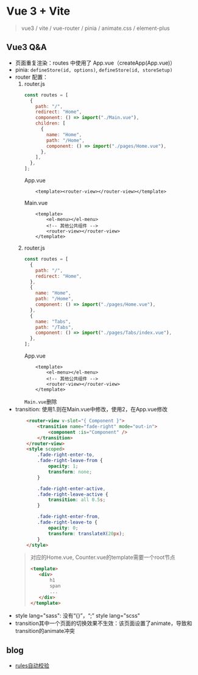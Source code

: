 # Vue 3 + Vite

> vue3 / vite / vue-router / pinia / animate.css / element-plus

## Vue3 Q&A

- 页面重复渲染：routes 中使用了 App.vue（createApp(App.vue)）
- pinia: `defineStore(id, options)`, `defineStore(id, storeSetup)`
- router 配置：
  1.  router.js
      ```javascript
      const routes = [
        {
          path: "/",
          redirect: "Home",
          component: () => import("./Main.vue"),
          children: [
            {
              name: "Home",
              path: "/Home",
              component: () => import("./pages/Home.vue"),
            },
          ],
        },
      ];
      ```
      App.vue
      ```
          <template><router-view></router-view></template>
      ```
      Main.vue
      ```
          <template>
              <el-menu></el-menu>
              <!-- 其他公共组件 -->
              <router-view></router-view>
          </template>
      ```
  2.  router.js
      ```javascript
      const routes = [
        {
          path: "/",
          redirect: "Home",
        },
        {
          name: "Home",
          path: "/Home",
          component: () => import("./pages/Home.vue"),
        },
        {
          name: "Tabs",
          path: "/Tabs",
          component: () => import("./pages/Tabs/index.vue"),
        },
      ];
      ```
      App.vue
      ```
          <template>
              <el-menu></el-menu>
              <!-- 其他公共组件 -->
              <router-view></router-view>
          </template>
      ```
      `Main.vue`删除
- transition:
    使用1.则在Main.vue中修改，使用2，在App.vue修改
    ```html
        <router-view v-slot="{ Component }">
            <transition name="fade-right" mode="out-in">
                <component :is="Component" />
            </transition>
        </router-view>
        <style scoped>
            .fade-right-enter-to,
            .fade-right-leave-from {
                opacity: 1;
                transform: none;
            }

            .fade-right-enter-active,
            .fade-right-leave-active {
                transition: all 0.5s;
            }

            .fade-right-enter-from,
            .fade-right-leave-to {
                opacity: 0;
                transform: translateX(20px);
            }
        </style>
    ```
    > 对应的Home.vue, Counter.vue的template需要一个root节点
    > ```html
    > <template>
    >    <div>
    >        h1
    >        span
    >        ...
    >    </div>
    > </template>
    > ```
- style lang="sass": 没有“{}”，“;”
  style lang="scss"
- transition其中一个页面的切换效果不生效：该页面设置了animate，导致和transition的animate冲突

## blog

- [rules自动校验](https://blog.csdn.net/qq_38425020/article/details/128779662)